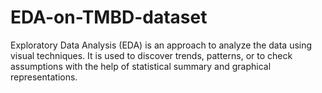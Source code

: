 # EDA-on-TMBD-dataset
Exploratory Data Analysis (EDA) is an approach to analyze the data using visual techniques. It is used to discover trends, patterns, or to check assumptions with the help of statistical summary and graphical representations.
